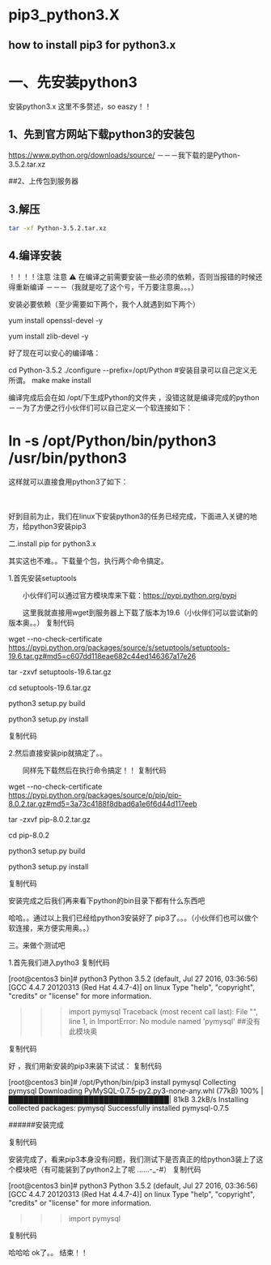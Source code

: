 
pip3_python3.X
================

how to install pip3 for python3.x
------------------------------------

# 一、先安装python3 

安装python3.x 这里不多赘述，so easzy！！

## 1、先到官方网站下载python3的安装包

https://www.python.org/downloads/source/  －－－我下载的是Python-3.5.2.tar.xz

##2、上传包到服务器

## 3.解压

```Bash
tar -xf Python-3.5.2.tar.xz
```

## 4.编译安装

！！！！注意 注意 ⚠️  在编译之前需要安装一些必须的依赖，否则当报错的时候还得重新编译 －－－（我就是吃了这个亏，千万要注意奥。。。）

安装必要依赖（至少需要如下两个，我个人就遇到如下两个）

yum install openssl-devel   -y

yum install zlib-devel  -y

好了现在可以安心的编译咯：

cd Python-3.5.2
./configure --prefix=/opt/Python     #安装目录可以自己定义无所谓。
make
make install

编译完成后会在如 /opt/下生成Python的文件夹 ，没错这就是编译完成的python  －－为了方便之行小伙伴们可以自己定义一个软连接如下：

# ln -s /opt/Python/bin/python3 /usr/bin/python3

这样就可以直接食用python3了如下：

　　　　　　　　　　

好到目前为止，我们在linux下安装python3的任务已经完成，下面进入关键的地方，给python3安装pip3

二.install pip for python3.x

其实这也不难。。下载量个包，执行两个命令搞定。

1.首先安装setuptools

　　小伙伴们可以通过官方模块库来下载：https://pypi.python.org/pypi

　　这里我就直接用wget到服务器上下载了版本为19.6（小伙伴们可以尝试新的版本奥。。）
复制代码

wget --no-check-certificate  https://pypi.python.org/packages/source/s/setuptools/setuptools-19.6.tar.gz#md5=c607dd118eae682c44ed146367a17e26

tar -zxvf setuptools-19.6.tar.gz

cd setuptools-19.6.tar.gz

python3 setup.py build

python3 setup.py install

复制代码

2.然后直接安装pip就搞定了。。

　　同样先下载然后在执行命令搞定！！
复制代码

wget --no-check-certificate  https://pypi.python.org/packages/source/p/pip/pip-8.0.2.tar.gz#md5=3a73c4188f8dbad6a1e6f6d44d117eeb

tar -zxvf pip-8.0.2.tar.gz

cd pip-8.0.2

python3 setup.py build

python3 setup.py install

复制代码

安装完成之后我们再来看下python的bin目录下都有什么东西吧

哈哈。。通过以上我们已经给python3安装好了 pip3了。。。（小伙伴们也可以做个软连接，来方便实用奥。。）

 
三。来做个测试吧

1.首先我们进入pytho3
复制代码

[root@centos3 bin]# python3
Python 3.5.2 (default, Jul 27 2016, 03:36:56) 
[GCC 4.4.7 20120313 (Red Hat 4.4.7-4)] on linux
Type "help", "copyright", "credits" or "license" for more information.
>>> import pymysql
Traceback (most recent call last):
  File "<stdin>", line 1, in <module>
ImportError: No module named 'pymysql'   ##没有此模块奥
>>> 

复制代码

好 ，我们用新安装的pip3来装下试试：
复制代码

[root@centos3 bin]# /opt/Python/bin/pip3 install pymysql
Collecting pymysql
  Downloading PyMySQL-0.7.5-py2.py3-none-any.whl (77kB)
    100% |████████████████████████████████| 81kB 3.2kB/s 
Installing collected packages: pymysql
Successfully installed pymysql-0.7.5

######安装完成

复制代码

安装完成了，看来pip3本身没有问题，我们测试下是否真正的给python3装上了这个模块吧（有可能装到了python2上了呢 ……-_-#）
复制代码

[root@centos3 bin]# python3
Python 3.5.2 (default, Jul 27 2016, 03:36:56) 
[GCC 4.4.7 20120313 (Red Hat 4.4.7-4)] on linux
Type "help", "copyright", "credits" or "license" for more information.
>>> import pymysql
>>> 

复制代码

哈哈哈 ok了。。 结束！！

 
